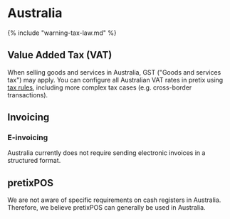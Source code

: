 # Australia

{% include "warning-tax-law.md" %}

## Value Added Tax (VAT)

When selling goods and services in Australia, GST ("Goods and services tax") may apply.
You can configure all Australian VAT rates in pretix using [tax rules](../../guides/taxes.md), including more complex tax cases (e.g. cross-border transactions).

## Invoicing

### E-invoicing

Australia currently does not require sending electronic invoices in a structured format.

## pretixPOS

We are not aware of specific requirements on cash registers in Australia.
Therefore, we believe pretixPOS can generally be used in Australia.
